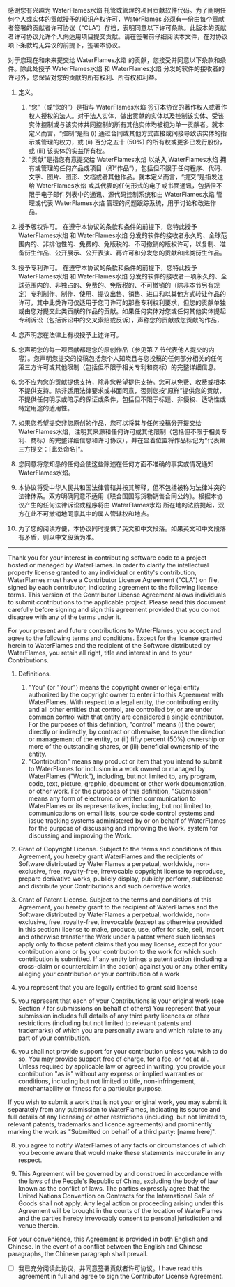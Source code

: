 感谢您有兴趣为 WaterFlames水焰 托管或管理的项目贡献软件代码。为了阐明任何个人或实体的贡献授予的知识产权许可，WaterFlames 必须有一份由每个贡献者签署的贡献者许可协议（“CLA”）存档，表明同意以下许可条款。此版本的贡献者许可协议允许个人向适用项目提交贡献。请在签署前仔细阅读本文件，在对协议项下条款均无异议的前提下，签署本协议。

对于您现在和未来提交给 WaterFlames水焰 的贡献，您接受并同意以下条款和条件。除此处授予 WaterFlames水焰 和 WaterFlames水焰 分发的软件的接收者的许可外，您保留对您的贡献的所有权利、所有权和利益。

1. 定义。
    1. “您”（或“您的”）是指与 WaterFlames水焰 签订本协议的著作权人或著作权人授权的法人。对于法人实体，做出贡献的实体以及控制该实体、受该实体控制或与该实体共同控制的所有其他实体均被视为单一贡献者。就本定义而言，“控制”是指 (i) 通过合同或其他方式直接或间接导致该实体的指示或管理的权力，或 (ii) 百分之五十 (50%) 的所有权或更多已发行股份，或 (iii) 该实体的实益所有权。
    2. “贡献”是指您有意提交给 WaterFlames水焰 以纳入 WaterFlames水焰 拥有或管理的任何产品或项目（即“作品”），包括但不限于任何程序、代码、文字、图片、图形、文档或者其他作品。就本定义而言，“提交”是指发送给 WaterFlames水焰 或其代表的任何形式的电子或书面通讯，包括但不限于电子邮件列表中的通讯、源代码控制系统和由 WaterFlames水焰 管理或代表 WaterFlames水焰 管理的问题跟踪系统，用于讨论和改进作品。

2. 授予版权许可。
    在遵守本协议的条款和条件的前提下，您特此授予 WaterFlames水焰 和 WaterFlames水焰 分发的软件的接收者永久的、全球范围内的、非排他性的、免费的、免版税的、不可撤销的版权许可，以复制、准备衍生作品、公开展示、公开表演、再许可和分发您的贡献和此类衍生作品。

3. 授予专利许可。
    在遵守本协议的条款和条件的前提下，您特此授予 WaterFlames水焰 和 WaterFlames水焰 分发的软件的接收者一项永久的、全球范围内的、非独占的、免费的、免版税的、不可撤销的（除非本节另有规定）专利制作、制作、使用、提议出售、销售、进口和以其他方式转让作品的许可，其中此类许可仅适用于您可许可的那些专利权利要求，但您的贡献单独或由您对提交此类贡献的作品的贡献。如果任何实体对您或任何其他实体提起专利诉讼（包括诉讼中的交叉索赔或反诉），声称您的贡献或您贡献的作品，

4. 您声明您在法律上有权授予上述许可。

5. 您声明您的每一项贡献都是您的原创作品（参见第 7 节代表他人提交的内容）。您声明您提交的投稿包括您个人知晓且与您投稿的任何部分相关的任何第三方许可或其他限制（包括但不限于相关专利和商标）的完整详细信息。

6. 您不应为您的贡献提供支持，除非您希望提供支持。您可以免费、收费或根本不提供支持。除非适用法律要求或书面同意，否则您按“原样”提供您的贡献，不提供任何明示或暗示的保证或条件，包括但不限于标题、非侵权、适销性或特定用途的适用性。

7. 如果您希望提交非您原创的作品，您可以将其与任何投稿分开提交给 WaterFlames水焰，注明其来源和任何许可或其他限制（包括但不限于相关专利、商标）的完整详细信息和许可协议），并在显着位置将作品标记为“代表第三方提交：[此处命名]”。

8. 您同意将您知悉的任何会使这些陈述在任何方面不准确的事实或情况通知 WaterFlames水焰。

9. 本协议将受中华人民共和国法律管辖并按其解释，但不包括被称为法律冲突的法律体系。双方明确同意不适用《联合国国际货物销售合同公约》。根据本协议产生的任何法律诉讼或程序将由 WaterFlames水焰 所在地的法院提起，双方在此不可撤销地同意其中的属人管辖权和地点。

10. 为了您的阅读方便，本协议同时提供了英文和中文段落。如果英文和中文段落有矛盾，则以中文段落为准。

---

Thank you for your interest in contributing software code to a project hosted or managed by WaterFlames. In order to clarify the intellectual property license granted to any individual or entity's contribution, WaterFlames must have a Contributor License Agreement ("CLA") on file, signed by each contributor, indicating agreement to the following license terms. This version of the Contributor License Agreement allows individuals to submit contributions to the applicable project. Please read this document carefully before signing and sign this agreement provided that you do not disagree with any of the terms under it.

For your present and future contributions to WaterFlames, you accept and agree to the following terms and conditions. Except for the license granted herein to WaterFlames and the recipient of the Software distributed by WaterFlames, you retain all right, title and interest in and to your Contributions.

1. Definitions.
    1. "You" (or "Your") means the copyright owner or legal entity authorized by the copyright owner to enter into this Agreement with WaterFlames. With respect to a legal entity, the contributing entity and all other entities that control, are controlled by, or are under common control with that entity are considered a single contributor. For the purposes of this definition, "control" means (i) the power, directly or indirectly, by contract or otherwise, to cause the direction or management of the entity, or (ii) fifty percent (50%) ownership or more of the outstanding shares, or (iii) beneficial ownership of the entity.
    2. "Contribution" means any product or item that you intend to submit to WaterFlames for inclusion in a work owned or managed by WaterFlames ("Work"), including, but not limited to, any program, code, text, picture, graphic, document or other work documentation, or other work. For the purposes of this definition, "Submission" means any form of electronic or written communication to WaterFlames or its representatives, including, but not limited to, communications on email lists, source code control systems and issue tracking systems administered by or on behalf of WaterFlames for the purpose of discussing and improving the Work. system for discussing and improving the Work.

2. Grant of Copyright License.
    Subject to the terms and conditions of this Agreement, you hereby grant WaterFlames and the recipients of Software distributed by WaterFlames a perpetual, worldwide, non-exclusive, free, royalty-free, irrevocable copyright license to reproduce, prepare derivative works, publicly display, publicly perform, sublicense and distribute your Contributions and such derivative works.

3. Grant of Patent License.
    Subject to the terms and conditions of this Agreement, you hereby grant to the recipient of WaterFlames and the Software distributed by WaterFlames a perpetual, worldwide, non-exclusive, free, royalty-free, irrevocable (except as otherwise provided in this section) license to make, produce, use, offer for sale, sell, import and otherwise transfer the Work under a patent where such licenses apply only to those patent claims that you may license, except for your contribution alone or by your contribution to the work for which such contribution is submitted. If any entity brings a patent action (including a cross-claim or counterclaim in the action) against you or any other entity alleging your contribution or your contribution of a work

4. you represent that you are legally entitled to grant said license

5. you represent that each of your Contributions is your original work (see Section 7 for submissions on behalf of others) You represent that your submission includes full details of any third party licences or other restrictions (including but not limited to relevant patents and trademarks) of which you are personally aware and which relate to any part of your contribution.

6. you shall not provide support for your contribution unless you wish to do so. You may provide support free of charge, for a fee, or not at all. Unless required by applicable law or agreed in writing, you provide your contribution "as is" without any express or implied warranties or conditions, including but not limited to title, non-infringement, merchantability or fitness for a particular purpose.

If you wish to submit a work that is not your original work, you may submit it separately from any submission to WaterFlames, indicating its source and full details of any licensing or other restrictions (including, but not limited to, relevant patents, trademarks and licence agreements) and prominently marking the work as "Submitted on behalf of a third party: [name here]".

8. you agree to notify WaterFlames of any facts or circumstances of which you become aware that would make these statements inaccurate in any respect.

9. This Agreement will be governed by and construed in accordance with the laws of the People's Republic of China, excluding the body of law known as the conflict of laws. The parties expressly agree that the United Nations Convention on Contracts for the International Sale of Goods shall not apply. Any legal action or proceeding arising under this Agreement will be brought in the courts of the location of WaterFlames and the parties hereby irrevocably consent to personal jurisdiction and venue therein.

For your convenience, this Agreement is provided in both English and Chinese. In the event of a conflict between the English and Chinese paragraphs, the Chinese paragraph shall prevail.

- [ ] 我已充分阅读此协议，并同意签署贡献者许可协议。I have read this agreement in full and agree to sign the Contributor License Agreement.